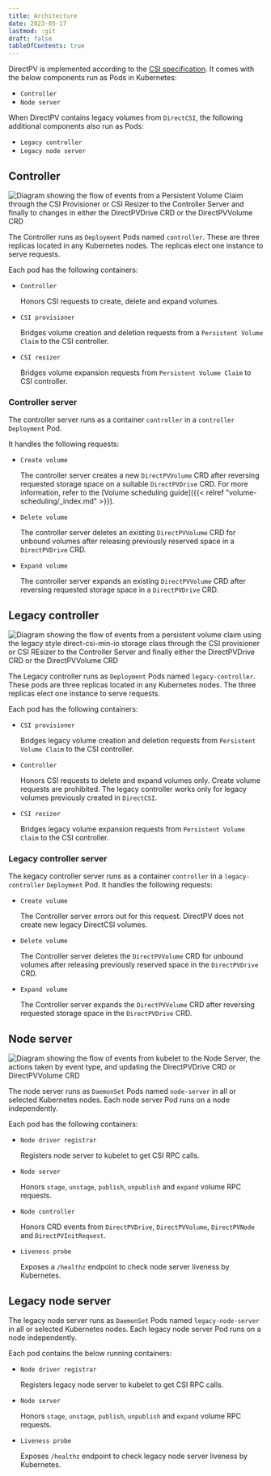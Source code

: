 ```yaml
---
title: Architecture
date: 2023-05-17
lastmod: :git
draft: false
tableOfContents: true
---
```


DirectPV is implemented according to the [CSI specification](https://github.com/container-storage-interface/spec/blob/master/spec.md). 
It comes with the below components run as Pods in Kubernetes:
* `Controller`
* `Node server`

When DirectPV contains legacy volumes from `DirectCSI`, the following additional components also run as Pods:
* `Legacy controller `
* `Legacy node server`

## Controller

![Diagram showing the flow of events from a Persistent Volume Claim through the CSI Provisioner or CSI Resizer to the Controller Server and finally to changes in either the DirectPVDrive CRD or the DirectPVVolume CRD](../PVC-events.png)

The Controller runs as `Deployment` Pods named `controller`.
These are three replicas located in any Kubernetes nodes. 
The replicas elect one instance to serve requests. 

Each pod has the following containers:

* `Controller` 
 
  Honors CSI requests to create, delete and expand volumes.

* `CSI provisioner`

  Bridges volume creation and deletion requests from a `Persistent Volume Claim` to the CSI controller.

* `CSI resizer` 
 
  Bridges volume expansion requests from `Persistent Volume Claim` to CSI controller.

### Controller server

The controller server runs as a container `controller` in a `controller` `Deployment` Pod. 

It handles the following requests:

* `Create volume`

  The controller server creates a new `DirectPVVolume` CRD after reversing requested storage space on a suitable `DirectPVDrive` CRD. 
  For more information, refer to the [Volume scheduling guide]({{< relref "volume-scheduling/_index.md" >}}).

* `Delete volume`
  
  The controller server deletes an existing `DirectPVVolume` CRD for unbound volumes after releasing previously reserved space in a  `DirectPVDrive` CRD.

* `Expand volume`
 
  The controller server expands an existing `DirectPVVolume` CRD after reversing requested storage space in a `DirectPVDrive` CRD.

## Legacy controller

![Diagram showing the flow of events from a persistent volume claim using the legacy style direct-csi-min-io storage class through the CSI provisioner or CSI REsizer to the Controller Server and finally either the DirectPVDrive CRD or the DirectPVVolume CRD](../legacy-pvc-events.png)

The Legacy controller runs as `Deployment` Pods named `legacy-controller`.
These pods are three replicas located in any Kubernetes nodes. 
The three replicas elect one instance to serve requests. 

Each pod has the following containers:

* `CSI provisioner`
 
  Bridges legacy volume creation and deletion requests from `Persistent Volume Claim` to the CSI controller.

* `Controller` 
 
  Honors CSI requests to delete and expand volumes only. 
  Create volume requests are prohibited. 
  The legacy controller works only for legacy volumes previously created in `DirectCSI`.

* `CSI resizer`
 
  Bridges legacy volume expansion requests from `Persistent Volume Claim` to the CSI controller.

### Legacy controller server

The kegacy controller server runs as a container `controller` in a `legacy-controller` `Deployment` Pod. 
It handles the following requests:

* `Create volume` 
 
  The Controller server errors out for this request. 
  DirectPV does not create new legacy DirectCSI volumes.

* `Delete volume`
 
  The Controller server deletes the `DirectPVVolume` CRD for unbound volumes after releasing previously reserved space in the `DirectPVDrive` CRD.

* `Expand volume`
 
  The Controller server expands the `DirectPVVolume` CRD after reversing requested storage space in the `DirectPVDrive` CRD.



## Node server

![Diagram showing the flow of events from kubelet to the Node Server, the actions taken by event type, and updating the DirectPVDrive CRD or DirectPVVolume CRD](../node-server.png)

The node server runs as `DaemonSet` Pods named `node-server` in all or selected Kubernetes nodes. 
Each node server Pod runs on a node independently. 

Each pod has the following containers:

* `Node driver registrar` 
 
  Registers node server to kubelet to get CSI RPC calls.

* `Node server` 
 
  Honors `stage`, `unstage`, `publish`, `unpublish` and `expand` volume RPC requests.

* `Node controller` 
 
  Honors CRD events from `DirectPVDrive`, `DirectPVVolume`, `DirectPVNode` and `DirectPVInitRequest`.

* `Liveness probe` 
 
  Exposes a `/healthz` endpoint to check node server liveness by Kubernetes.

## Legacy node server

The legacy node server runs as `DaemonSet` Pods named `legacy-node-server` in all or selected Kubernetes nodes. 
Each legacy node server Pod runs on a node independently. 

Each pod contains the below running containers:

* `Node driver registrar` 
 
  Registers legacy node server to kubelet to get CSI RPC calls.

* `Node server` 
 
  Honors `stage`, `unstage`, `publish`, `unpublish` and `expand` volume RPC requests.

* `Liveness probe` 
 
  Exposes `/healthz` endpoint to check legacy node server liveness by Kubernetes.


<!--

*****************

## Components

DirectPV has 5 components:

1. **CSI Driver**
   Mounts or unmounts provisioned volumes
2. **CSI Controller**
   Schedules and detaches volumes on nodes 
3. **Drive Controller**
   Formats and manages drive lifecycle
4. **Volume Controller**
   Manages volume lifecycle
5. **Drive Discovery** 
   Discovers drives and monitors their status on nodes

These components run on two pods in the Kubernetes environment:

1. **DirectPV Node Driver DaemonSet**
   Contains the CSI Driver, Driver Controller, Volume Controller, and Drive Discovery as a [daemonset](https://kubernetes.io/docs/concepts/workloads/controllers/daemonset/)
2. **DirectPV Central Controller**
   Runs the CSI Controller as a [deployment](https://kubernetes.io/docs/concepts/workloads/controllers/deployment/)

## Scalability

The Node Driver DaemonSet runs on each node, performing only operations specific to its node.

The Central Controller deployment should scale up as the number of drives managed by DirectPV increases. 
By default, DirectPV runs 3 replicas of the Central Controller. 
As a general guideline for high scale performance, have as many Central Controller replicas as you have etcd nodes.

## Availability

If a node's Node Driver DaemonSet is down, then volume mounting, unmounting, formatting and cleanup cannot proceed for volumes and drives on that node. 
In order to restore operations, restore the Node Driver DaemonSet to running status.

If the Central Controller deployment is down, then volume scheduling and deletion cannot proceed for any volume or drives throughout the entire DirectPV cluster. 
To restore operations, bring the Central Controller to running status.

## Security

For information on security in DirectPV, see the [security policy on GitHub](https://github.com/minio/directpv/security/policy).

## Node Driver

The Node Driver runs on every node in the `directpv` namespace as a [daemonset](https://kubernetes.io/docs/concepts/workloads/controllers/daemonset/). 
Each pod consists of four containers for the CSI Driver, Driver Controller, Volume Controller, and Drive Discovery.

### Node Driver Registrar

The Node Driver Registrar works as a Kubernetes CSI sidecar container to register the `directpv` CSI driver with [kubelet](https://kubernetes.io/docs/reference/command-line-tools-reference/kubelet/). 
This registration is necessary for kubelet to issue CSI Remote Procedure Calls (RPCs) like `NodeGetInfo`, `NodeStageVolume`, `NodePublishVolume` to the corresponding nodes.

For more details, please refer to [node driver registrar](https://github.com/kubernetes-csi/node-driver-registrar) in the Kubernetes repository.

### Livenessprobe

This Kubernetes CSI sidecar container exposes an HTTP `/healthz` endpoint as a liveness hook. 
Kubernetes uses this endpoint to perform CSI Driver liveness checks.

For more details, see the [Kubernetes CSI repository on livenessprobe](https://github.com/kubernetes-csi/livenessprobe)

### Dynamic Drive Discovery

DirectPV utilizes the Dynamic Drive Discovery container to discover and manage drives in the node.
Enable this container by using the `--dynamic-drive-handler` flag.

The Dynamic Drive Discovery container monitors the `/run/data/udev/` directory and dynamically listens for [udev](https://en.wikipedia.org/wiki/Udev) events for any uevents that add, change or remove drives. 
Apart from dynamically listening, the container also periodically checks and syncs the drive states.

DirectPV creates a `directcsidrive` object when it detects a new device during sync or in response to an `Add` uevent. 
For any change, the `directcsidrive` object syncs to match the local state. 
A drive in either an `inuse` or `ready` state gets corrupted or lost, the `directcsidrive` object tags the drive with an error condition. 
A drive with a state of `Available` or `Unavailable` becomes lost, the `directcsidrive` object deletes the drive.

### DirectPV

This container acts as a node plugin and implements the following node service Remote Procedure Calls (RPCs).

- [NodeGetInfo](https://github.com/container-storage-interface/spec/blob/master/spec.md#nodegetinfo)
- [NodeGetCapabilities](https://github.com/container-storage-interface/spec/blob/master/spec.md#nodegetinfoNodeGetCapabilities)
- [NodeGetVolumeStats](https://github.com/container-storage-interface/spec/blob/master/spec.md#nodegetvolumestats)
- [NodeStageVolume](https://github.com/container-storage-interface/spec/blob/master/spec.md#nodestagevolume)
- [NodePublishVolume](https://github.com/container-storage-interface/spec/blob/master/spec.md#nodepublishvolume)
- [NodeUnstageVolume](https://github.com/container-storage-interface/spec/blob/master/spec.md#nodeunstagevolume)
- [NodeUnpublishVolume](https://github.com/container-storage-interface/spec/blob/master/spec.md#nodeunpublishvolume)

This container performs bind-mounting and unmounting of volumes on the responding nodes. 
For details on the lifecycle of a volume, refer to the [CSI spec](https://github.com/container-storage-interface/spec/blob/master/spec.md#volume-lifecycle).

The DirectPV container also provides drive and volume controllers, as detailed below.

{{< admonition title="Volume Monitoring" type="note" >}}
For information on monitoring DirectPV volumes, see [metrics]({{< relref "concepts/metrics.md" >}}).
{{< /admonition >}}

### Drive Controller

The Drive Controller manages the `directpvdrives` object lifecycle by actively listening for drive object (post-hook) events like `Add`, `Update` and `Delete`.

The Drive Controller performs the following actions:

- Formatting a drive

  When the drive object has `.Spec.RequestedFormat` set, the drive controller formats the drive.
  To set `.Spec.RequestedFormat`, run `kubectl directpv drives format`.

- Releasing a drive

  The Drive Controller releases an `Ready` drive when the `.Status.DriveStatus` indicates `Released`.
  This action changes the status of the drive from `Ready` to `Available`.

  To set `.Status.DriveStatus` to `Released`, run `kubectl directpv drives release` on a drive in `Ready` status.

- Checking the primary mount of the drive

  Drive controller also checks for the primary drive mounts. 
  The Drive Controller remounts drives with correct mount points and mount options in the following situations:

  - An `InUse` or `Ready` drive is not mounted
  - If an `InUse` or `Ready` drive has unexpected mount options
  
- Tagging the lost drives

  When the Drive Controller cannot locate a drive on the host, the Drive Controller tags the drive as `lost` with an error message attached to the drive object and its respective volume objects.

Overall, the Drive Controller validates and tries to sync the host state of the drive to match the expected state of the drive. 
For example, it mounts the `Ready` and `InUse` drives if their primary mount is not present in the host.

### Volume Controller

The Volume Controller manages the `directpvvolumes` object lifecycle by actively listening for volume object (post-hook) events like `Add`, `Update` and `Delete`. 

The volume controller is responsible for the following:

- Releasing/Purging deleted volumes and free-ing up its space on the drive

  When an action deletes or purges a volume (PVC deletion or using the `kubectl directpv drives purge` command), the corresponding volume object changes to a terminating state with a deletion timestamp set on it. 
  The volume controller looks for deleted volume objects and releases them by freeing up the disk space and unsetting the finalizers.

## Central Controller

The Central Controller runs as a deployment in the `directpv` namespace with a default replica count or `3`.

{{< admonition type="note" >}}
The Central Controller does not do any device level interactions in the host.
{{< /admonition >}}


Each pod consist of two containers.

1. CSI Provisioner
2. DirectPV

### CSI Provisioner

The CSI Provisioner is a Kubernetes CSI sidecar container responsible for sending volume provisioning (`CreateVolume`) and volume deletion (`DeleteVolume`) requests to CSI drivers.

For more details, please refer to the Kubernetes CSI documentation on [external provisioner](https://github.com/kubernetes-csi/external-provisioner).

### DirectPV

The DirectPV container acts as a central controller and implements the following RPCs

- [CreateVolume](https://github.com/container-storage-interface/spec/blob/master/spec.md#createvolume)
- [DeleteVolume](https://github.com/container-storage-interface/spec/blob/master/spec.md#deletevolume)

The DirectPV container selects a suitable drive for a volume scheduling request. 
The [selection algorithm]({{< relref "volume-scheduling/_index.md#drive-selection" >}}) looks for range and topology specifications provided in the `CreateVolume` request and selects a drive based on its free capacity.

{{< admonition type="note" >}}
The `kube-scheduler` maintains responsibility for selecting a node for a pod.
The Central Controller only selects a suitable drive in the requested node based on the specifications provided in the `CreateVolume` request.
{{< /admonition >}}

-->